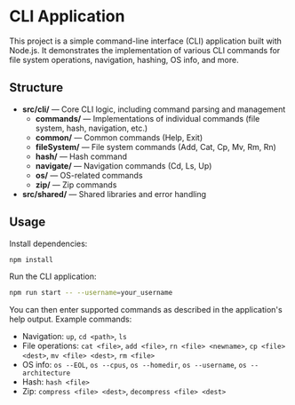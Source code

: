 # CLI Application

This project is a simple command-line interface (CLI) application built with Node.js. It demonstrates the implementation of various CLI commands for file system operations, navigation, hashing, OS info, and more.

## Structure

- **src/cli/** — Core CLI logic, including command parsing and management
  - **commands/** — Implementations of individual commands (file system, hash, navigation, etc.)
  - **common/** — Common commands (Help, Exit)
  - **fileSystem/** — File system commands (Add, Cat, Cp, Mv, Rm, Rn)
  - **hash/** — Hash command
  - **navigate/** — Navigation commands (Cd, Ls, Up)
  - **os/** — OS-related commands
  - **zip/** — Zip commands
- **src/shared/** — Shared libraries and error handling

## Usage

Install dependencies:

```bash
npm install
```

Run the CLI application:

```bash
npm run start -- --username=your_username
```

You can then enter supported commands as described in the application's help output. Example commands:

- Navigation: `up`, `cd <path>`, `ls`
- File operations: `cat <file>`, `add <file>`, `rn <file> <newname>`, `cp <file> <dest>`, `mv <file> <dest>`, `rm <file>`
- OS info: `os --EOL`, `os --cpus`, `os --homedir`, `os --username`, `os --architecture`
- Hash: `hash <file>`
- Zip: `compress <file> <dest>`, `decompress <file> <dest>`
